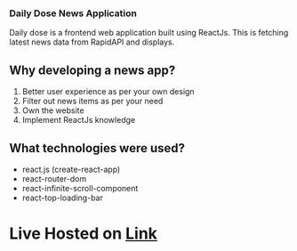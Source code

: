 ### Daily Dose News Application

Daily dose is a frontend web application built using ReactJs. This is fetching latest news data from RapidAPI and displays.

## Why developing a news app?

1.	Better user experience as per your own design
2.	Filter out news items as per your need
3.	Own the website
4.	Implement ReactJs knowledge

## What technologies were used?

- react.js (create-react-app)
- react-router-dom
- react-infinite-scroll-component
- react-top-loading-bar 

# Live Hosted on <a href='https://daily-dose-sm.netlify.app/' target="_blank" rel="noreferrer">Link</a>